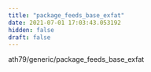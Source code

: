 ```yaml
---
title: "package_feeds_base_exfat"
date: 2021-07-01 17:03:43.053192
hidden: false
draft: false
---
```


ath79/generic/package_feeds_base_exfat

